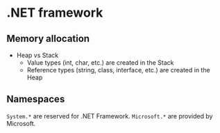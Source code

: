 # .NET framework

## Memory allocation

- Heap vs Stack
  - Value types (int, char, etc.) are created in the Stack
  - Reference types (string, class, interface, etc.) are created in the Heap

## Namespaces

`System.*` are reserved for .NET Framework. `Microsoft.*` are provided by Microsoft.
